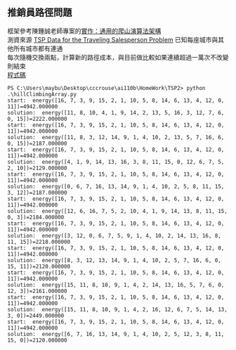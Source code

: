 ## 推銷員路徑問題
框架參考陳鍾誠老師專案的[實作：通用的爬山演算法架構](https://gitlab.com/ccc110/ai/-/blob/master/02-optimize/01-hillclimbing/04-framework/%E5%AF%A6%E4%BD%9C%EF%BC%9A%E9%80%9A%E7%94%A8%E7%9A%84%E7%88%AC%E5%B1%B1%E6%BC%94%E7%AE%97%E6%B3%95%E6%9E%B6%E6%A7%8B.md)  
測資來源 [TSP Data for the Traveling Salesperson Problem](https://people.sc.fsu.edu/~jburkardt/datasets/tsp/tsp.html)
已知每座城市與其他所有城市都有連通  
每次隨機交換兩點，計算新的路徑成本，與目前做比較如果連續超過一萬次不改變則結束  
[程式碼](hillClimbingArray.py)   

```
PS C:\Users\maybu\Desktop\cccrouse\ai110b\HomeWork\TSP2> python .\hillClimbingArray.py
start:  energy([16, 7, 3, 9, 15, 2, 1, 10, 5, 8, 14, 6, 13, 4, 12, 0, 11])=4942.000000
solution:  energy([11, 8, 10, 4, 1, 9, 14, 2, 13, 5, 16, 3, 12, 7, 6, 0, 15])=2222.000000
start:  energy([16, 7, 3, 9, 15, 2, 1, 10, 5, 8, 14, 6, 13, 4, 12, 0, 11])=4942.000000
solution:  energy([11, 8, 3, 12, 14, 9, 1, 4, 10, 2, 13, 5, 7, 16, 6, 0, 15])=2187.000000
start:  energy([16, 7, 3, 9, 15, 2, 1, 10, 5, 8, 14, 6, 13, 4, 12, 0, 11])=4942.000000
solution:  energy([4, 1, 9, 14, 13, 16, 3, 8, 11, 15, 0, 12, 6, 7, 5, 2, 10])=2129.000000
start:  energy([16, 7, 3, 9, 15, 2, 1, 10, 5, 8, 14, 6, 13, 4, 12, 0, 11])=4942.000000
solution:  energy([0, 6, 7, 16, 13, 14, 9, 1, 4, 10, 2, 5, 8, 11, 15, 3, 12])=2187.000000
start:  energy([16, 7, 3, 9, 15, 2, 1, 10, 5, 8, 14, 6, 13, 4, 12, 0, 11])=4942.000000
solution:  energy([12, 6, 16, 7, 5, 2, 10, 4, 1, 9, 14, 13, 8, 11, 15, 0, 3])=2184.000000
start:  energy([16, 7, 3, 9, 15, 2, 1, 10, 5, 8, 14, 6, 13, 4, 12, 0, 11])=4942.000000
solution:  energy([3, 12, 0, 6, 7, 5, 9, 1, 4, 10, 2, 14, 13, 16, 8, 11, 15])=2218.000000
start:  energy([16, 7, 3, 9, 15, 2, 1, 10, 5, 8, 14, 6, 13, 4, 12, 0, 11])=4942.000000
solution:  energy([8, 3, 12, 13, 14, 9, 1, 4, 10, 2, 5, 7, 16, 6, 0, 15, 11])=2120.000000
start:  energy([16, 7, 3, 9, 15, 2, 1, 10, 5, 8, 14, 6, 13, 4, 12, 0, 11])=4942.000000
solution:  energy([15, 11, 8, 10, 9, 1, 4, 2, 14, 13, 16, 5, 7, 6, 0, 12, 3])=2161.000000
start:  energy([16, 7, 3, 9, 15, 2, 1, 10, 5, 8, 14, 6, 13, 4, 12, 0, 11])=4942.000000
solution:  energy([15, 11, 8, 10, 9, 1, 4, 2, 16, 12, 6, 7, 5, 14, 13, 3, 0])=2449.000000
start:  energy([16, 7, 3, 9, 15, 2, 1, 10, 5, 8, 14, 6, 13, 4, 12, 0, 11])=4942.000000
solution:  energy([6, 7, 16, 13, 14, 9, 1, 4, 10, 2, 5, 12, 3, 8, 11, 15, 0])=2120.000000
```